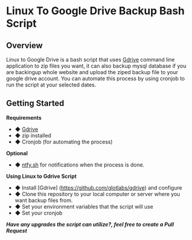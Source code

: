 # Linux To Google Drive Backup Bash Script

## Overview

Linux to Google Drive is a bash script that uses [Gdrive](https://github.com/glotlabs/gdrive) command line application to zip files you want, it can also backup mysql database if you are backingup whole website and upload the ziped backup file to your google drive account. You can automate this process by using cronjob to run the script at your selected dates.

## Getting Started

**Requirements**

- ◆ [Gdrive](https://github.com/glotlabs/gdrive)
- ◆ zip installed
- ◆ Cronjob (for automating the process)

**Optional**
- ◆ [ntfy.sh](https://ntfy.sh/) for notifications when the process is done.

**Using Linux to Gdrive Script**

- ◆ Install [Gdrive] (https://github.com/glotlabs/gdrive) and configure
- ◆ Clone this repository to your local computer or server where you want backup files from.
- ◆ Set your environment variables that the script will use
- ◆ Set your cronjob


***Have any upgrades the script can utilize?, feel free to create a Pull Request***
